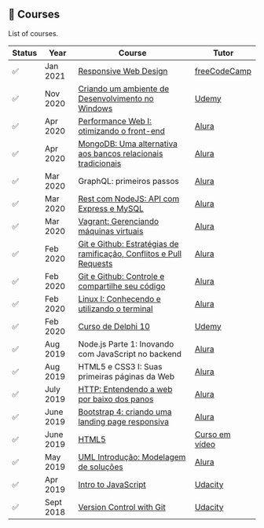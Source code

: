 ## 📓	Courses

List of courses.

| Status             | Year      | Course                                                                | Tutor            |
| ------------------ | --------- | --------------------------------------------------------------------- | ---------------- |
| :white_check_mark: | Jan 2021  | [Responsive Web Design]                                               | [freeCodeCamp]   |
| :white_check_mark: | Nov 2020  | [Criando um ambiente de Desenvolvimento no Windows]                   | [Udemy]          |
| :white_check_mark: | Apr 2020  | [Performance Web I: otimizando o front-end]                           | [Alura]          |
| :white_check_mark: | Apr 2020  | [MongoDB: Uma alternativa aos bancos relacionais tradicionais]        | [Alura]          |
| :white_check_mark: | Mar 2020  | GraphQL: primeiros passos                                             | [Alura]          |
| :white_check_mark: | Mar 2020  | [Rest com NodeJS: API com Express e MySQL]                            | [Alura]          |
| :white_check_mark: | Mar 2020  | [Vagrant: Gerenciando máquinas virtuais]                              | [Alura]          |
| :white_check_mark: | Feb 2020  | [Git e Github: Estratégias de ramificação, Conflitos e Pull Requests] | [Alura]          |
| :white_check_mark: | Feb 2020  | [Git e Github: Controle e compartilhe seu código]                     | [Alura]          |
| :white_check_mark: | Feb 2020  | [Linux I: Conhecendo e utilizando o terminal]                         | [Alura]          |
| :white_check_mark: | Feb 2020  | [Curso de Delphi 10]                                                  | [Udemy]          |
| :white_check_mark: | Aug 2019  | Node.js Parte 1: Inovando com JavaScript no backend                   | [Alura]          |
| :white_check_mark: | Aug 2019  | HTML5 e CSS3 I: Suas primeiras páginas da Web                         | [Alura]          |
| :white_check_mark: | July 2019 | [HTTP: Entendendo a web por baixo dos panos]                          | [Alura]          |
| :white_check_mark: | June 2019 | [Bootstrap 4: criando uma landing page responsiva]                    | [Alura]          |
| :white_check_mark: | June 2019 | [HTML5]                                                               | [Curso em vídeo] |
| :white_check_mark: | May 2019  | [UML Introdução: Modelagem de soluções]                               | [Alura]          |
| :white_check_mark: | Apr 2019  | [Intro to JavaScript]                                                 | [Udacity]        |
| :white_check_mark: | Sept 2018 | [Version Control with Git]                                            | [Udacity]        |

[//]: # (Reference links to courses)

[Bootstrap 4: criando uma landing page responsiva]: https://www.alura.com.br/curso-online-bootstrap-landing-page
[Criando um ambiente de Desenvolvimento no Windows]: https://www.udemy.com/course/criando-um-ambiente-de-desenvolvimento-no-windows/
[Curso de Delphi 10]: https://www.udemy.com/course/curso-de-delphi-10/
[Git e Github: Controle e compartilhe seu código]: https://www.alura.com.br/curso-online-git-github-controle-de-versao
[Git e Github: Estratégias de ramificação, Conflitos e Pull Requests]: https://www.alura.com.br/curso-online-git-github-branching-conflitos-pull-requests
[HTML5]: https://www.cursoemvideo.com/course/html5/
[HTTP: Entendendo a web por baixo dos panos]: https://www.alura.com.br/curso-online-http-fundamentos
[Intro to JavaScript]: https://www.udacity.com/course/intro-to-javascript--ud803
[Linux I: Conhecendo e utilizando o terminal]: https://www.alura.com.br/curso-online-linux-ubuntu
[MongoDB: Uma alternativa aos bancos relacionais tradicionais]: https://www.alura.com.br/curso-online-mongodb
[Performance Web I: otimizando o front-end]: https://www.alura.com.br/curso-online-otimizacao-performance-web
[Responsive Web Design]: https://www.freecodecamp.org/learn/responsive-web-design/
[Rest com NodeJS: API com Express e MySQL]: https://www.alura.com.br/curso-online-node-rest-api
[UML Introdução: Modelagem de soluções]: https://www.alura.com.br/curso-online-introducao-a-uml
[Vagrant: Gerenciando máquinas virtuais]: https://www.alura.com.br/curso-online-vagrant-gerenciando-maquinas-virtuais
[Version Control with Git]: https://www.udacity.com/course/version-control-with-git--ud123

[//]: # (Reference links to tutors)

[Alura]: https://www.alura.com.br/
[Curso em vídeo]: https://www.cursoemvideo.com/
[freeCodeCamp]: https://www.freecodecamp.org/learn/
[Udacity]: https://www.udacity.com/
[Udemy]: https://www.udemy.com/

